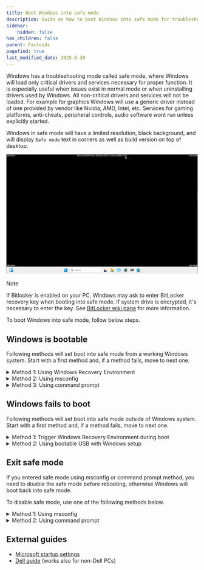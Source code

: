 ```yaml
---
title: Boot Windows into safe mode
description: Guide on how to boot Windows into safe mode for troubleshooting
sidebar:
    hidden: false
has_children: false
parent: Factoids
pagefind: true
last_modified_date: 2025-6-30
---
```


Windows has a troubleshooting mode called safe mode, where Windows will load only critical drivers and services necessary for proper function. It is especially useful when issues exist in normal mode or when uninstalling drivers used by Windows.
All non-critical drivers and services will not be loaded. For example for graphics Windows will use a generic driver instead of one provided by vendor like Nvidia, AMD, Intel, etc. Services for gaming platforms, anti-cheats, peripheral controls, audio software wont run unless explicitly started.

Windows in safe mode will have a limited resolution, black background, and will display `Safe mode` text in corners as well as build version on top of desktop.

![Safe mode desktop](../../../assets/safe-mode-assets/safemode-4.png)

 > [!NOTE]
 > If Bitlocker is enabled on your PC, Windows may ask to enter BitLocker recovery key when booting into safe mode. If system drive is encrypted, it's necessary to enter the key. See [BitLocker wiki page](/disks/encryption/bitlocker/#finding-bitlocker-recovery-keys) for more information.

To boot Windows into safe mode, follow below steps.

## Windows is bootable

Following methods will set boot into safe mode from a working Windows system. Start with a first method and, if a method fails, move to next one.

   <details>
      <summary>Method 1: Using Windows Recovery Environment</summary>

    1. Open Start menu, press and hold Shift key, and click Restart. If you are on login screen, click power button, press and hold Shift key, and click Restart.
![Start menu restart with shift](../../../assets/safe-mode-assets/safemode-1.png)


![Login screen restart with shift](../../../assets/safe-mode-assets/safemode-5.png)

    2. When Windows Recovery Environment shows with Choose an option, click Troubleshoot, then Advanced options, then Start-up Settings, then Restart. PC will reboot.
    3. After reboot Windows will present boot options. Press 5 on keyboard to start Windows in safe mode with networking.

   </details>
   <details>
      <summary>Method 2: Using msconfig</summary>

 > [!CAUTION]
 > Follow the steps exactly as stated unless guided by a staff member. Changing other settings in msconfig may cause Windows to fail to boot.

 > [!NOTE]
 > After tasks in safe mode are done, make sure to follow exit safe mode steps below. Otherwise Windows will boot back into safe mode after rebooting.

    1. Open Start menu, type msconfig and press Enter. A System Configuration window will open.
    2. Select Boot tab, check Safe boot and select Network. Click Apply and OK. Click Restart on following System Configuration dialog window. PC will reboot.
![msconfig safemode](../../../assets/safe-mode-assets/safemode-2.png)

    3. After reboot Windows will boot into safe mode.
    4. Once all required tasks in safe mode are done, follow Exit safe mode steps below.
   </details>
   <details>
      <summary>Method 3: Using command prompt</summary>

 > [!CAUTION]
 > Follow the steps exactly as stated unless guided by a staff member.
 > Double-check typed commands with the guide. A mistype may cause Windows to fail to boot.

 > [!NOTE]
 > After tasks in safe mode are done, make sure to follow exit safe mode steps below. Otherwise Windows will boot back into safe mode after rebooting.

    1. Open Start menu, type cmd, confirm that Command Prompt is selected and press at the same time Control, Shift and Enter. Alternatively click Run as administrator. Confirm opening the app when prompted.
    2. Type the following command and press Enter. Command will confirm successful operation once ran.
```
bcdedit /set {current} safemode Network
```
    3. Close Command prompt and reboot the PC.
    4. After reboot Windows will boot into safe mode.
    5. Once all required tasks in safe mode are done, follow Exit safe mode steps below.
   </details>


## Windows fails to boot

Following methods will set boot into safe mode outside of Windows system. Start with a first method and, if a method fails, move to next one.

   <details>
      <summary>Method 1: Trigger Windows Recovery Environment during boot</summary>

Windows will automatically open recovery environment when it fails to boot 3 times. If Windows crashes during boot, skip to step 4. Otherwise, follow steps below:

     1. Start PC and wait for Windows boot animation to show (spinning circle).
     2. Use any of the following methods.

         - Press reset button on PC case.
         - Press power button for 5 seconds.
         - Switch off or unplug power from power supply. Power on the power supply.
         - If PC is a laptop and has removable battery, remove it. Plug battery back in.

     3. Repeat step 1 until Windows shows Please wait or Preparing automatic repair during boot.
     4. Wait until blue screen with Recovery or Automatic repair shows.
     5. Click See advanced repair options, then Troubleshoot, then Advanced options, then Start-up Settings, then Restart. PC will reboot.
     6. After reboot Windows will present boot options. Press 5 on keyboard to start Windows in safe mode with networking..

   </details>
   <details>
      <summary>Method 2: Using bootable USB with Windows setup</summary>

You can use a bootable USB with a Windows setup to run Windows in safe mode. Follow the [Windows installation guide](/installations/install-11/) until you see Select setup option then follow steps below:

     1. Select Repair my PC and click Next. Select keyboard layout when prompted.
![Setup repair PC](../../../assets/safe-mode-assets/safemode-3.png)

     2. Click Troubleshoot, then Advanced options, then Command Prompt.
     3. Type the following command and press Enter. Command will confirm successful operation once ran.
```
bcdedit /set {default} safeboot Network
```
    4. Close Command prompt and reboot the PC.
    5. After reboot Windows will boot into safe mode.
    6. Once all required tasks in safe mode are done, follow Exit safe mode steps below.
   </details>


## Exit safe mode

If you entered safe mode using msconfig or command prompt method, you need to disable the safe mode before rebooting, otherwise Windows will boot back into safe mode.

To disable safe mode, use one of the following methods below.

<details>
   <summary>Method 1: Using msconfig</summary>

 > [!CAUTION]
 > Follow the steps exactly as stated unless guided by a staff member. Changing other settings in msconfig may cause Windows to fail to boot. 

    1. Open Start menu, type msconfig and press Enter. A System Configuration window will open.
    2. Select Boot tab, uncheck Safe boot, then click Apply and OK. Click Restart on following System Configuration dialog window. PC will reboot.
    3. After reboot Windows will boot into safe mode.
    4. Once all required tasks in safe mode are done, follow Exit safe mode steps below.
</details>

<details>
   <summary>Method 2: Using command prompt</summary>

 > [!CAUTION]
 > Follow the steps exactly as stated unless stated otherwise by a staff member.
 > Double-check typed commands with the guide. A mistype may cause Windows to fail to boot.

    1. Open Start menu, type cmd, confirm that Command Prompt is selected and press at the same time Control, Shift and Enter. Alternatively click Run as administrator. Confirm opening the app when prompted.
    2. Type the following command and press Enter. Command will confirm successful operation once ran.
```
bcdedit /deletevalue {current} safeboot
```
    3. Close Command prompt and reboot the PC.
    4. After reboot Windows will boot into safe mode.
    5. Once all required tasks in safe mode are done, follow Exit safe mode steps below.
</details>

## External guides

- [Microsoft startup settings](https://support.microsoft.com/en-us/windows/windows-startup-settings-1af6ec8c-4d4a-4b23-adb7-e76eef0b847f)
- [Dell guide](https://www.dell.com/support/kbdoc/en-us/000124344/how-to-boot-to-safe-mode-in-windows-10) (works also for non-Dell PCs)